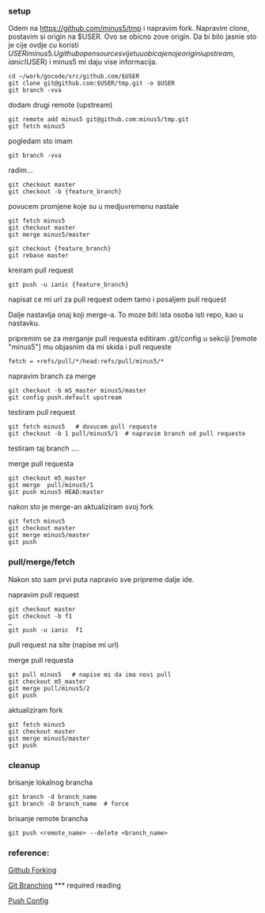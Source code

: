 ### setup

Odem na https://github.com/minus5/tmp i napravim fork.
Napravim clone, postavim si origin na $USER.
Ovo se obicno zove origin. Da bi bilo jasnie sto je cije ovdje cu koristi $USER i minus5.
U github open source svijetu uobicajeno je origin i upstream, ianic ($USER) i minus5 mi daju vise informacija.
```
cd ~/work/gocode/src/github.com/$USER
git clone git@github.com:$USER/tmp.git -o $USER
git branch -vva
```
dodam drugi remote (upstream)
```
git remote add minus5 git@github.com:minus5/tmp.git
git fetch minus5
```

pogledam sto imam
```
git branch -vva
```

radim...
```
git checkout master
git checkout -b {feature_branch}
```

povucem promjene koje su u medjuvremenu nastale
```
git fetch minus5
git checkout master
git merge minus5/master

git checkout {feature_branch}
git rebase master
```

kreiram pull request
```
git push -u ianic {feature_branch}
```
napisat ce mi url za pull request
odem tamo i posaljem pull request


Dalje nastavlja onaj koji merge-a.
To moze biti ista osoba isti repo, kao u nastavku.

pripremim se za merganje pull requesta
editiram .git/config
u sekciji [remote "minus5"] mu objasnim da mi skida i pull requeste
```
fetch = +refs/pull/*/head:refs/pull/minus5/*
```
napravim branch za merge
```
git checkout -b m5_master minus5/master
git config push.default upstream
```

testiram pull request
```
git fetch minus5   # dovucem pull requeste
git checkout -b 1 pull/minus5/1  # napravim branch od pull requeste
```
testiram taj branch ….

merge pull requesta
```
git checkout m5_master
git merge  pull/minus5/1
git push minus5 HEAD:master
```

nakon sto je merge-an aktualiziram svoj fork
```
git fetch minus5
git checkout master
git merge minus5/master
git push
```


### pull/merge/fetch

Nakon sto sam prvi puta napravio sve pripreme dalje ide.

napravim pull request
```
git checkout master
git checkout -b f1 
…
git push -u ianic  f1
```
pull request na site (napise mi url)


merge pull requesta
```
git pull minus5   # napise mi da ima novi pull
git checkout m5_master
git merge pull/minus5/2
git push 
```

aktualiziram fork
```
git fetch minus5
git checkout master
git merge minus5/master
git push
```

### cleanup

brisanje lokalnog brancha 
```
git branch -d branch_name
git branch -D branch_name  # force
```
brisanje remote brancha
```
git push <remote_name> --delete <branch_name>
```

### reference:
[Github Forking](https://gist.github.com/Chaser324/ce0505fbed06b947d962)

[Git Branching](https://git-scm.com/book/en/v2/Git-Branching-Remote-Branches) *** required reading

[Push Config](https://stackoverflow.com/questions/24864700/fatal-the-upstream-branch-of-your-current-branch-does-not-match-the-name-of-you)
